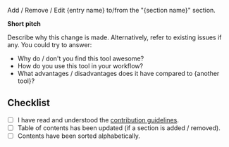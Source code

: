 Add / Remove / Edit {entry name} to/from the "{section name}" section.

**Short pitch**

Describe why this change is made. Alternatively, refer to existing issues if
any. You could try to answer:

- Why do / don't you find this tool awesome?
- How do you use this tool in your workflow?
- What advantages / disadvantages does it have compared to {another tool}?

## Checklist

- [ ] I have read and understood the [contribution guidelines](https://github.com/writing-resources/awesome-scientific-writing/blob/main/CONTRIBUTING.md).
- [ ] Table of contents has been updated (if a section is added / removed).
- [ ] Contents have been sorted alphabetically.

<!-- NOTE: Please do not skip the template -->
